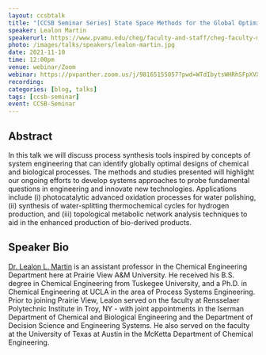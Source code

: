 ```yaml
---
layout: ccsbtalk
title: "[CCSB Seminar Series] State Space Methods for the Global Optimization of Chemical and Biological Processes"
speaker: Lealon Martin
speakerurl: https://www.pvamu.edu/cheg/faculty-and-staff/cheg-faculty-martin/
photo: /images/talks/speakers/lealon-martin.jpg
date: 2021-11-10
time: 12:00pm
venue: webinar/Zoom
webinar: https://pvpanther.zoom.us/j/98165155057?pwd=WTdIbytsWHRhSFpXVXM1T1R1YkpPUT09
recording:
categories: [blog, talks]
tags: [ccsb-seminar]
event: CCSB-Seminar
---
```



## Abstract

In this talk we will discuss process synthesis tools inspired by concepts of system engineering that can identify globally optimal designs of chemical and biological processes. The methods and studies presented will highlight our ongoing efforts to develop systems approaches to probe fundamental questions in engineering and innovate new technologies. Applications include (i) photocatalytic advanced oxidation processes for water polishing, (ii) synthesis of water-splitting thermochemical cycles for hydrogen production, and (iii) topological metabolic network analysis techniques to aid in the enhanced production of bio-derived products.


## Speaker Bio

[Dr. Lealon L. Martin](https://www.pvamu.edu/cheg/faculty-and-staff/cheg-faculty-martin/) is an assistant professor in the Chemical Engineering Department here at Prairie View A&M University. He received his B.S. degree in Chemical Engineering from Tuskegee University, and a Ph.D. in Chemical Engineering at UCLA in the area of Process Systems Engineering. Prior to joining Prairie View, Lealon served on the faculty at Rensselaer Polytechnic Institute in Troy, NY - with joint appointments in the Iserman Department of Chemical and Biological Engineering and the Department of Decision Science and Engineering Systems. He also served on the faculty at the University of Texas at Austin in the McKetta Department of Chemical Engineering.




